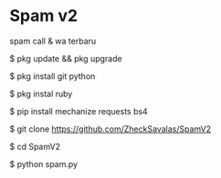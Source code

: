 # Spam v2
spam call & wa terbaru

$ pkg update && pkg upgrade

$ pkg install git python

$ pkg instal ruby

$ pip install mechanize requests bs4

$ git clone https://github.com/ZheckSavalas/SpamV2

$ cd SpamV2

$ python spam.py

